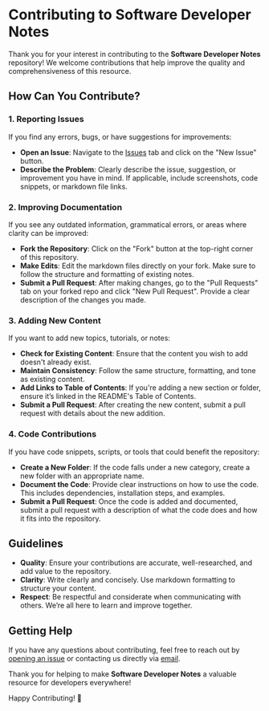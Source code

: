 # Contributing to Software Developer Notes

Thank you for your interest in contributing to the **Software Developer Notes** repository! We welcome contributions that help improve the quality and comprehensiveness of this resource.

## How Can You Contribute?

### 1. Reporting Issues
If you find any errors, bugs, or have suggestions for improvements:
- **Open an Issue**: Navigate to the [Issues](https://github.com/lakshaykamat/sde-notes/issues) tab and click on the "New Issue" button.
- **Describe the Problem**: Clearly describe the issue, suggestion, or improvement you have in mind. If applicable, include screenshots, code snippets, or markdown file links.

### 2. Improving Documentation
If you see any outdated information, grammatical errors, or areas where clarity can be improved:
- **Fork the Repository**: Click on the "Fork" button at the top-right corner of this repository.
- **Make Edits**: Edit the markdown files directly on your fork. Make sure to follow the structure and formatting of existing notes.
- **Submit a Pull Request**: After making changes, go to the "Pull Requests" tab on your forked repo and click "New Pull Request". Provide a clear description of the changes you made.

### 3. Adding New Content
If you want to add new topics, tutorials, or notes:
- **Check for Existing Content**: Ensure that the content you wish to add doesn't already exist.
- **Maintain Consistency**: Follow the same structure, formatting, and tone as existing content.
- **Add Links to Table of Contents**: If you're adding a new section or folder, ensure it’s linked in the README's Table of Contents.
- **Submit a Pull Request**: After creating the new content, submit a pull request with details about the new addition.

### 4. Code Contributions
If you have code snippets, scripts, or tools that could benefit the repository:
- **Create a New Folder**: If the code falls under a new category, create a new folder with an appropriate name.
- **Document the Code**: Provide clear instructions on how to use the code. This includes dependencies, installation steps, and examples.
- **Submit a Pull Request**: Once the code is added and documented, submit a pull request with a description of what the code does and how it fits into the repository.

## Guidelines
- **Quality**: Ensure your contributions are accurate, well-researched, and add value to the repository.
- **Clarity**: Write clearly and concisely. Use markdown formatting to structure your content.
- **Respect**: Be respectful and considerate when communicating with others. We’re all here to learn and improve together.

## Getting Help
If you have any questions about contributing, feel free to reach out by [opening an issue](https://github.com/lakshaykamat/sde-notes/issues) or contacting us directly via [email](mailto:your-email@example.com).

Thank you for helping to make **Software Developer Notes** a valuable resource for developers everywhere!

Happy Contributing! 🎉
